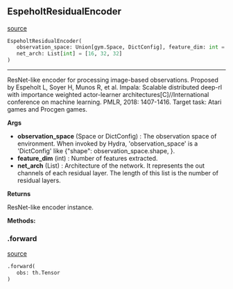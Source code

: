 #


## EspeholtResidualEncoder
[source](https://github.com/RLE-Foundation/Hsuanwu\blob\main\hsuanwu/xploit/encoder/espeholt_residual_encoder.py\#L111)
```python 
EspeholtResidualEncoder(
   observation_space: Union[gym.Space, DictConfig], feature_dim: int = 0,
   net_arch: List[int] = [16, 32, 32]
)
```


---
ResNet-like encoder for processing image-based observations.
Proposed by Espeholt L, Soyer H, Munos R, et al. Impala: Scalable distributed deep-rl with importance
weighted actor-learner architectures[C]//International conference on machine learning. PMLR, 2018: 1407-1416.
Target task: Atari games and Procgen games.


**Args**

* **observation_space** (Space or DictConfig) : The observation space of environment. When invoked by Hydra,
    'observation_space' is a 'DictConfig' like {"shape": observation_space.shape, }.
* **feature_dim** (int) : Number of features extracted.
* **net_arch** (List) : Architecture of the network.
    It represents the out channels of each residual layer.
    The length of this list is the number of residual layers.


**Returns**

ResNet-like encoder instance.


**Methods:**


### .forward
[source](https://github.com/RLE-Foundation/Hsuanwu\blob\main\hsuanwu/xploit/encoder/espeholt_residual_encoder.py\#L157)
```python
.forward(
   obs: th.Tensor
)
```

